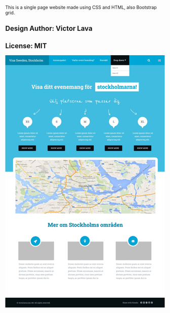 This is a single page website made using CSS and HTML, also Bootstrap grid.

## Design Author: Victor Lava
## License: MIT
![alt text](nordic-website.jpg)
